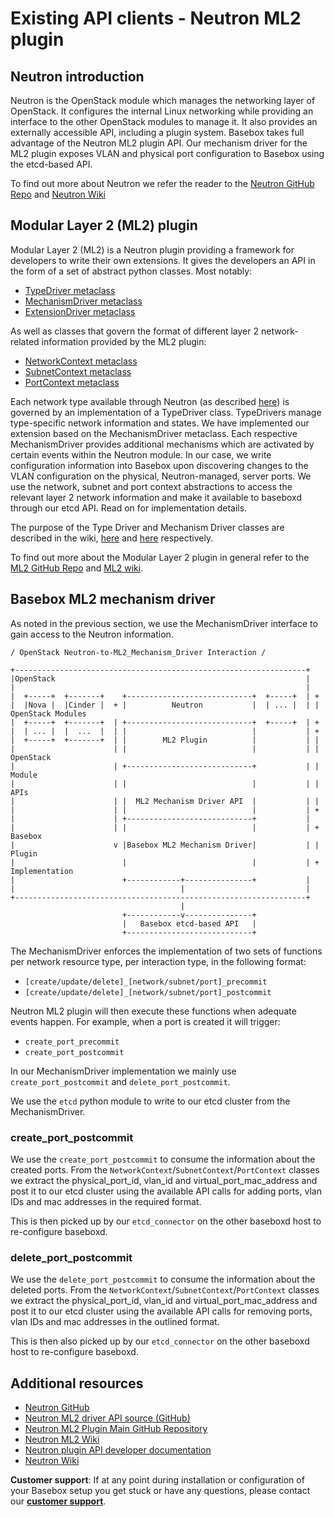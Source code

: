 # Existing API clients - Neutron ML2 plugin
## Neutron introduction
Neutron is the OpenStack module which manages the networking layer of OpenStack. It configures the internal Linux networking while providing an interface to the other OpenStack modules to manage it. It also provides an externally accessible API, including a plugin system.
Basebox takes full advantage of the Neutron ML2 plugin API. Our mechanism driver for the ML2 plugin exposes VLAN and physical port configuration to Basebox using the etcd-based API.

To find out more about Neutron we refer the reader to the [Neutron GitHub Repo][N_GH] and [Neutron Wiki][N_WIKI]

## Modular Layer 2 (ML2) plugin
Modular Layer 2 (ML2) is a Neutron plugin providing a framework for developers to write their own extensions. It gives the developers an API in the form of a set of abstract python classes. Most notably:
* [TypeDriver metaclass][TDM]
* [MechanismDriver metaclass][MDM]
* [ExtensionDriver metaclass][EDM]

As well as classes that govern the format of different layer 2 network-related information provided by the ML2 plugin:
* [NetworkContext metaclass][NCM]
* [SubnetContext metaclass][SCM]
* [PortContext metaclass][PCM]

Each network type available through Neutron (as described [here][OSN_INTRO]) is governed by an implementation of a TypeDriver class. TypeDrivers manage type-specific network information and states.
We have implemented our extension based on the MechanismDriver metaclass.
Each respective MechanismDriver provides additional mechanisms which are activated by certain events within the Neutron module. In our case, we write configuration information into Basebox upon discovering changes to the VLAN configuration on the physical, Neutron-managed, server ports.
We use the network, subnet and port context abstractions to access the relevant layer 2 network information and make it available to baseboxd through our etcd API. Read on for implementation details.

The purpose of the Type Driver and Mechanism Driver classes are described in the wiki, [here][TD_WIKI] and [here][MD_WIKI] respectively.

To find out more about the Modular Layer 2 plugin in general refer to the [ML2 GitHub Repo][N_ML2_GH] and [ML2 wiki][N_ML2_WIKI].

## Basebox ML2 mechanism driver
As noted in the previous section, we use the MechanismDriver interface to gain access to the Neutron information.

```text
/ OpenStack Neutron-to-ML2_Mechanism_Driver Interaction /

+-----------------------------------------------------------------+
|OpenStack                                                        |
|                                                                 |
|  +-----+  +-------+    +----------------------------+  +-----+  | +
|  |Nova |  |Cinder |  + |          Neutron           |  | ... |  | | OpenStack Modules
|  +-----+  +-------+  | +----------------------------+  +-----+  | +
|  | ... |  |  ...  |  | |                            |           | +
|  +-----+  +-------+  | |        ML2 Plugin          |           | |
|                      | |                            |           | | OpenStack
|                      | +----------------------------+           | | Module
|                      | |                            |           | | APIs
|                      | |  ML2 Mechanism Driver API  |           | |
|                      | |                            |           | +
|                      | +----------------------------+           |
|                      | |                            |           | + Basebox
|                      v |Basebox ML2 Mechanism Driver|           | | Plugin
|                        |                            |           | + Implementation
|                        +------------+---------------+           |
|                                     |                           |
+-----------------------------------------------------------------+
                                      |
                         +------------v---------------+
                         |   Basebox etcd-based API   |
                         +----------------------------+
```
The MechanismDriver enforces the implementation of two sets of functions per network resource type, per interaction type, in the following format:
* `[create/update/delete]_[network/subnet/port]_precommit`
* `[create/update/delete]_[network/subnet/port]_postcommit`

Neutron ML2 plugin will then execute these functions when adequate events happen. For example, when a port is created it will trigger:
* `create_port_precommit`
* `create_port_postcommit`

In our MechanismDriver implementation we mainly use `create_port_postcommit` and `delete_port_postcommit`.

We use the `etcd` python module to write to our etcd cluster from the MechanismDriver.

### create_port_postcommit
We use the `create_port_postcommit` to consume the information about the created ports. From the `NetworkContext`/`SubnetContext`/`PortContext` classes we extract the physical_port_id, vlan_id and virtual_port_mac_address and post it to our etcd cluster using the available API calls for adding ports, vlan IDs and mac addresses in the required format.

This is then picked up by our `etcd_connector` on the other baseboxd host to re-configure baseboxd.

### delete_port_postcommit
We use the `delete_port_postcommit` to consume the information about the deleted ports. From the `NetworkContext`/`SubnetContext`/`PortContext` classes we extract the physical_port_id, vlan_id and virtual_port_mac_address and post it to our etcd cluster using the available API calls for removing ports, vlan IDs and mac addresses in the outlined format.

This is then also picked up by our `etcd_connector` on the other baseboxd host to re-configure baseboxd.

## Additional resources
* [Neutron GitHub][N_GH]
* [Neutron ML2 driver API source (GitHub)][DR_API_SRC]
* [Neutron ML2 Plugin Main GitHub Repository][N_ML2_GH]
* [Neutron ML2 Wiki][N_ML2_WIKI]
* [Neutron plugin API developer documentation][N_P_API]
* [Neutron Wiki][N_WIKI]

**Customer support**: If at any point during installation or configuration of your Basebox setup you get stuck or have any questions, please contact our **[customer support](customer_support.html#customer_support)**.

[N_ML2_WIKI]: https://wiki.openstack.org/wiki/Neutron/ML2 (Neutron ML2 Wiki)
[N_ML2_GH]: https://github.com/openstack/neutron/tree/master/neutron/plugins/ml2 (Neutron ML2 Plugin Main Github Repository)
[DR_API_SRC]: https://github.com/openstack/neutron/blob/master/neutron/plugins/ml2/driver_api.py (Neutron ML2 driver API source)
[N_P_API]: http://docs.openstack.org/developer/neutron/devref/plugin-api.html (Neutron plugin API developer documentation)
[N_GH]: https://github.com/openstack/neutron (Neutron Module GitHub Repository)
[N_WIKI]: https://wiki.openstack.org/wiki/Neutron (Neutron Module GitHub Wiki)
[TD_WIKI]: https://wiki.openstack.org/wiki/Neutron/ML2#Type_Drivers
[MD_WIKI]: https://wiki.openstack.org/wiki/Neutron/ML2#Mechanism_Drivers
[TDM]: https://github.com/openstack/neutron/blob/master/neutron/plugins/ml2/driver_api.py#L39 (TypeDriver metaclass source on GitHub)
[MDM]: https://github.com/openstack/neutron/blob/master/neutron/plugins/ml2/driver_api.py#L549 (MechanismDriver metaclass source on GitHub)
[EDM]: https://github.com/openstack/neutron/blob/master/neutron/plugins/ml2/driver_api.py#L930 (ExtensionDriver metaclass source on GitHub)
[NCM]: https://github.com/openstack/neutron/blob/master/neutron/plugins/ml2/driver_api.py#L160 (NetworkContext metaclass)
[SCM]: https://github.com/openstack/neutron/blob/master/neutron/plugins/ml2/driver_api.py#L198 (SubnetContext metaclass)
[PCM]: https://github.com/openstack/neutron/blob/master/neutron/plugins/ml2/driver_api.py#L231 (PortContext metaclass)
[OSN_INTRO]: http://docs.openstack.org/newton/networking-guide/intro-os-networking.html (OpenStack Documentation on )
